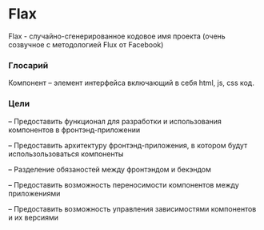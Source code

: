 Flax
=====
Flax - случайно-сгенерированное кодовое имя проекта (очень созвучное с методологией Flux от Facebook)

### Глосарий
Компонент – элемент интерфейса включающий в себя html, js, css код.

### Цели
– Предоставить функционал для разработки и использования компонентов в фронтэнд-приложении

– Предоставить архитектуру фронтэнд-приложения, в котором будут использользоваться компоненты

– Разделение обязаностей между фронтэндом и бекэндом

– Предоставить возможность переносимости компонентов между приложениями

– Предоставить возможность управления зависимостями компонентов и их версиями
